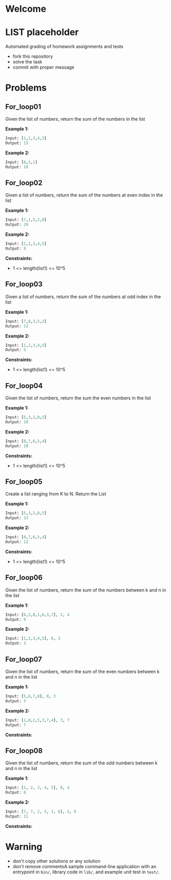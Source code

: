 # Welcome
# LIST placeholder

Automated grading of homework assignments and tests
- fork this repository
- solve the task
- commit with proper message

# Problems
## For_loop01

  
  Given the list of numbers, return the sum of the numbers in the list



**Example 1:**

```Python
Input: [1,2,3,4,5]
Output: 15
```

**Example 2:**

```Python
Input: [6,3,1]
Output: 10
```

## For_loop02

  Given a list of numbers, return the sum of the numbers at even index in the list


**Example 1:**

```Python
Input: [7,1,5,2,8]
Output: 20

```

**Example 2:**

```Python
Input: [1,2,3,4,5]
Output: 9

```
**Constraints:**

  - 1 <= length(list1) <= 10^5

## For_loop03

  Given a list of numbers, return the sum of the numbers at odd index in the list


**Example 1:**

```Python
Input: [7,8,3,5,2]
Output: 13

```

**Example 2:**

```Python
Input: [1,2,3,4,5]
Output: 5

```
**Constraints:**

  - 1 <= length(list1) <= 10^5
 

## For_loop04

Given the list of numbers, return the sum the even numbers in the list


**Example 1:**

```Python
Input: [5,3,2,8,5]
Output: 10

```

**Example 2:**

```Python
Input: [8,7,6,5,4]
Output: 18
```
**Constraints:**

  - 1 <= length(list1) <= 10^5

## For_loop05

  Create a list ranging from K to N. Return the List


**Example 1:**

```Python
Input: [5,3,2,8,5]
Output: 13

```

**Example 2:**

```Python
Input: [8,7,6,5,4]
Output: 12

```
**Constraints:**

  - 1 <= length(list1) <= 10^5
  

## For_loop06

  Given the list of numbers, return the sum of the numbers between k and n in the list


**Example 1:**

```Python
Input: [6,2,8,1,6,3,7], 2, 4
Output: 9

```

**Example 2:**

```Python
Input: [1,2,3,4,5], 0, 3
Output: 3

```


## For_loop07

 Given the list of numbers, return the sum of the even numbers between k and n in the list


**Example 1:**

```Python
Input: [5,6,7,8], 0, 3
Output: 5
```

**Example 2:**

```Python
Input: [1,8,2,5,3,7,4], 3, 7
Output: 7

```
**Constraints:**


## For_loop08

  Given the list of numbers, return the sum of the odd numbers between k and n in the list


**Example 1:**

```Python
Input: [1, 2, 3, 4, 5], 0, 4
Output: 6

```

**Example 2:**

```Python
Input: [7, 7, 2, 5, 1, 6], 2, 6
Output: 11

```
**Constraints:**

  
# Warning
- don't copy other solutions or any solution
- don't remove commentsA sample command-line application with an entrypoint in `bin/`, library code
in `lib/`, and example unit test in `test/`.
